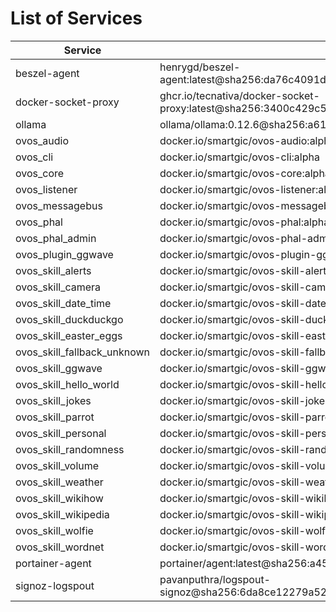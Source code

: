 # List of Services



| Service | Image |
| --- | --- |
| beszel-agent | henrygd/beszel-agent:latest@sha256:da76c4091dc5a1504d53df6e9b880ce3f5fe3adf369656fcf4f300970a4452e8 |
| docker-socket-proxy | ghcr.io/tecnativa/docker-socket-proxy:latest@sha256:3400c429c5f9e1b21d62130fb93b16e2e772d4fb7695bd52fc2b743800b9fe9e |
| ollama | ollama/ollama:0.12.6@sha256:a61a8fd395dbb931cc8cb1b5da7a2510746575c87113fdc45b647ee59ef7f808 |
| ovos_audio | docker.io/smartgic/ovos-audio:alpha |
| ovos_cli | docker.io/smartgic/ovos-cli:alpha |
| ovos_core | docker.io/smartgic/ovos-core:alpha |
| ovos_listener | docker.io/smartgic/ovos-listener:alpha |
| ovos_messagebus | docker.io/smartgic/ovos-messagebus:alpha |
| ovos_phal | docker.io/smartgic/ovos-phal:alpha |
| ovos_phal_admin | docker.io/smartgic/ovos-phal-admin:alpha |
| ovos_plugin_ggwave | docker.io/smartgic/ovos-plugin-ggwave:alpha |
| ovos_skill_alerts | docker.io/smartgic/ovos-skill-alerts:alpha |
| ovos_skill_camera | docker.io/smartgic/ovos-skill-camera:alpha |
| ovos_skill_date_time | docker.io/smartgic/ovos-skill-date-time:alpha |
| ovos_skill_duckduckgo | docker.io/smartgic/ovos-skill-duckduckgo:alpha |
| ovos_skill_easter_eggs | docker.io/smartgic/ovos-skill-easter-eggs:alpha |
| ovos_skill_fallback_unknown | docker.io/smartgic/ovos-skill-fallback-unknown:alpha |
| ovos_skill_ggwave | docker.io/smartgic/ovos-skill-ggwave:alpha |
| ovos_skill_hello_world | docker.io/smartgic/ovos-skill-hello-world:alpha |
| ovos_skill_jokes | docker.io/smartgic/ovos-skill-jokes:alpha |
| ovos_skill_parrot | docker.io/smartgic/ovos-skill-parrot:alpha |
| ovos_skill_personal | docker.io/smartgic/ovos-skill-personal:alpha |
| ovos_skill_randomness | docker.io/smartgic/ovos-skill-randomness:alpha |
| ovos_skill_volume | docker.io/smartgic/ovos-skill-volume:alpha |
| ovos_skill_weather | docker.io/smartgic/ovos-skill-weather:alpha |
| ovos_skill_wikihow | docker.io/smartgic/ovos-skill-wikihow:alpha |
| ovos_skill_wikipedia | docker.io/smartgic/ovos-skill-wikipedia:alpha |
| ovos_skill_wolfie | docker.io/smartgic/ovos-skill-wolfie:alpha |
| ovos_skill_wordnet | docker.io/smartgic/ovos-skill-wordnet:alpha |
| portainer-agent | portainer/agent:latest@sha256:a454c023f4b79ae308e372e5a4ab0d37961d6d8ad88fe5945544435203ded198 |
| signoz-logspout | pavanputhra/logspout-signoz@sha256:6da8ce12279a5262de8b2d5c083ce82d4c878c4eab702b4d328afe147ed7553b |


